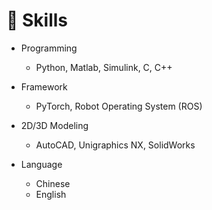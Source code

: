 # 💪 Skills
- Programming
  - Python, Matlab, Simulink, C, C++

- Framework
  - PyTorch, Robot Operating System (ROS)

- 2D/3D Modeling
  - AutoCAD, Unigraphics NX, SolidWorks

- Language
  - Chinese
  - English
  <!-- - English (**IELTS** score: **6.5**, Equivalent to a **TOEFL** score of **95** in the [Chinese Scholarships Council](https://www.csc.edu.cn/article/2360) standard or **79-93** in the [IELTS](https://takeielts.britishcouncil.org/blog/toefl-or-ielts) and [TOEFL](https://www.ets.org/toefl/institutions/ibt/compare-scores.html) official standards) -->
  <!-- - Japanese (Beginner, Aiming at learning important expressions for daily conversation before enrollment) -->
